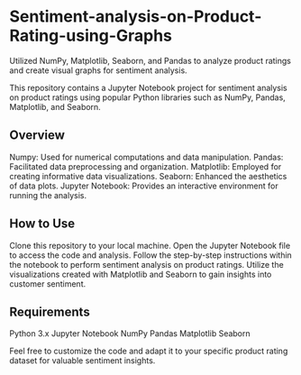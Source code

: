 # Sentiment-analysis-on-Product-Rating-using-Graphs
Utilized NumPy, Matplotlib, Seaborn, and Pandas to analyze product ratings and create visual graphs for sentiment analysis.


This repository contains a Jupyter Notebook project for sentiment analysis on product ratings using popular Python libraries such as NumPy, Pandas, Matplotlib, and Seaborn.

## Overview
Numpy: Used for numerical computations and data manipulation.
Pandas: Facilitated data preprocessing and organization.
Matplotlib: Employed for creating informative data visualizations.
Seaborn: Enhanced the aesthetics of data plots.
Jupyter Notebook: Provides an interactive environment for running the analysis.

## How to Use
Clone this repository to your local machine.
Open the Jupyter Notebook file to access the code and analysis.
Follow the step-by-step instructions within the notebook to perform sentiment analysis on product ratings.
Utilize the visualizations created with Matplotlib and Seaborn to gain insights into customer sentiment.

## Requirements
Python 3.x
Jupyter Notebook
NumPy
Pandas
Matplotlib
Seaborn

Feel free to customize the code and adapt it to your specific product rating dataset for valuable sentiment insights.
